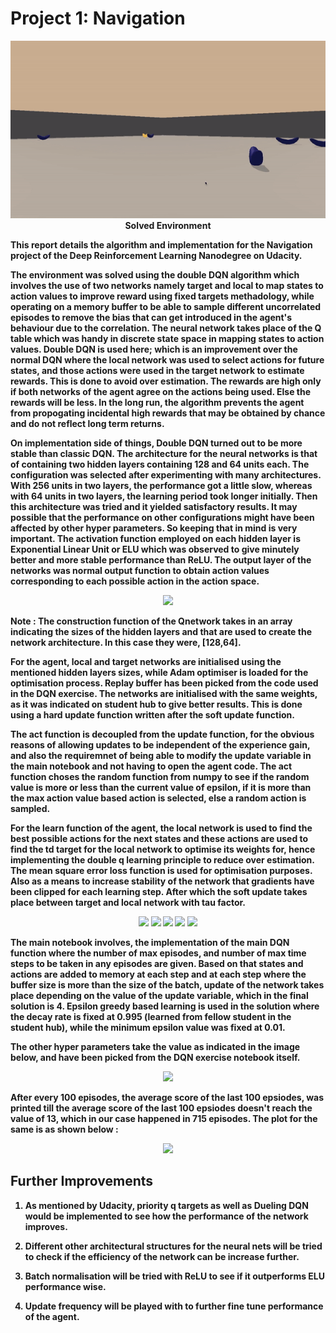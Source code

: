 # Project 1: Navigation
<p align="center">
<img src ="https://github.com/championballer/RL/raw/master/P1_Navigation/Navigation.gif">
<br>
<b> Solved Environment <b>
</p>

This report details the algorithm and implementation for the Navigation project of the Deep Reinforcement Learning Nanodegree on Udacity.

The environment was solved using the double DQN algorithm which involves the use of two networks namely target and local to map states to action values to improve reward using fixed targets methadology, while operating on a memory buffer to be able to sample different uncorrelated episodes to remove the bias that can get introduced in the agent's behaviour due to the correlation. The neural network takes place of the Q table which was handy in discrete state space in mapping states to action values. Double DQN is used here; which is an improvement over the normal DQN where the local network was used to select actions for future states, and those actions were used in the target network to estimate rewards. This is done to avoid over estimation. The rewards are high only if both networks of the agent agree on the actions being used. Else the rewards will be less. In the long run, the algorithm prevents the agent from propogating incidental high rewards that may be obtained by chance and do not reflect long term returns. 

On implementation side of things, Double DQN turned out to be more stable than classic DQN. The architecture for the neural networks is that of containing two hidden layers containing 128 and 64 units each. The configuration was selected after experimenting with many architectures. With 256 units in two layers, the performance got a little slow, whereas with 64 units in two layers, the learning period took longer initially. Then this architecture was tried and it yielded satisfactory results. It may possible that the performance on other configurations might have been affected by other hyper parameters. So keeping that in mind is very important. The activation function employed on each hidden layer is Exponential Linear Unit or ELU which was observed to give minutely better and more stable performance than ReLU. The output layer of the networks was normal output function to obtain action values corresponding to each possible action in the action space. 

<p align="center">
<img src ="https://github.com/championballer/P1_Navigation/raw/master/Images/SS1.png">
</p>

Note : The construction function of the Qnetwork takes in an array indicating the sizes of the hidden layers and that are used to create the network architecture. In this case they were, [128,64]. 

For the agent, local and target networks are initialised using the mentioned hidden layers sizes, while Adam optimiser is loaded for the optimisation process. Replay buffer has been picked from the code used in the DQN exercise. The networks are initialised with the same weights, as it was indicated on student hub to give better results. This is done using a hard update function written after the soft update function. 

The act function is decoupled from the update function, for the obvious reasons of allowing updates to be independent of the experience gain, and also the requiremnet of being able to modify the update variable in the main notebook and not having to open the agent code. The act function choses the random function from numpy to see if the random value is more or less than the current value of epsilon, if it is more than the max action value based action is selected, else a random action is sampled.

For the learn function of the agent, the local network is used to find the best possible actions for the next states and these actions are used to find the td target for the local network to optimise its weights for, hence implementing the double q learning principle to reduce over estimation. The mean square error loss function is used for optimisation purposes. Also as a means to increase stability of the network that gradients have been clipped for each learning step. After which the soft update takes place between target and local network with tau factor.

<p align="center">
<img src ="https://github.com/championballer/P1_Navigation/raw/master/Images/SS2.png">
<img src ="https://github.com/championballer/P1_Navigation/raw/master/Images/SS3.png">
<img src ="https://github.com/championballer/P1_Navigation/raw/master/Images/SS4.png">
<img src ="https://github.com/championballer/P1_Navigation/raw/master/Images/SS5.png">
<img src ="https://github.com/championballer/P1_Navigation/raw/master/Images/SS6.png">
</p>


The main notebook involves, the implementation of the main DQN function where the number of max episodes, and number of max time steps to be taken in any episodes are given. Based on that states and actions are added to memory at each step and at each step where the buffer size is more than the size of the batch, update of the network takes place depending on the value of the update variable, which in the final solution is 4. Epsilon greedy based learning is used in the solution where the decay rate is fixed at 0.995 (learned from fellow student in the student hub), while the minimum epsilon value was fixed at 0.01. 

The other hyper parameters take the value as indicated in the image below, and have been picked from the DQN exercise notebook itself.

<p align="center">
<img src ="https://github.com/championballer/P1_Navigation/raw/master/Images/SS7.png">
</p>

After every 100 episodes, the average score of the last 100 epsiodes, was printed till the average score of the last 100 epsiodes doesn't reach the value of 13, which in our case happened in 715 episodes. The plot for the same is as shown below :

<p align="center">
<img src ="https://github.com/championballer/P1_Navigation/raw/master/Images/SS8.png">
</p>

## Further Improvements

1. As mentioned by Udacity, priority q targets as well as Dueling DQN would be implemented to see how the performance of the network improves.

2. Different other architectural structures for the neural nets  will be tried to check if the efficiency of the network can be increase further.

3. Batch normalisation will be tried with ReLU to see if it outperforms ELU performance wise.

4. Update frequency will be played with to further fine tune performance of the agent. 
